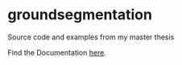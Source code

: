 # groundsegmentation
Source code and examples from my master thesis

Find the Documentation [here](https://rettier.github.io/groundsegmentation/).
